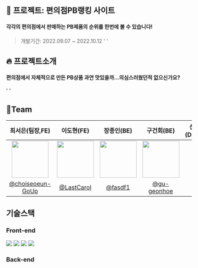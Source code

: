 

## 🍙 프로젝트: 편의점PB랭킹 사이트 
#### 각각의 편의점에서 판매하는 PB제품의 순위를 한번에 볼 수 있습니다! 
 > 개발기간: 2022.09.07 ~ 2022.10.12
'  '

## 🔥 프로젝트소개
#### 편의점에서 자체적으로 만든 PB상품 과연 맛있을까...의심스러웠던적 없으신가요? 
'  '


## 👤Team
|최서은(팀장,FE)|이도현(FE)|장종인(BE)|구건회(BE)|신지민(Design)|
|:------:|:------:|:------:|:------:|:------:|
|<img src="https://user-images.githubusercontent.com/79019104/190109637-153e659d-aacb-46d3-9a31-d9753e4c1ece.png" width="100" height="100">|<img src="https://velog.velcdn.com/images/dhsm8100/post/569c78e8-434b-4d92-a4d6-fa16517cb05b/image.jpg" width="100" height="100">|<img src="https://velog.velcdn.com/images/dhsm8100/post/fb1f27c5-bbb9-4450-84e7-49bd0be7c39d/image.png" width="100" height="100">|<img src="https://velog.velcdn.com/images/dhsm8100/post/3e77b55d-9f96-47d1-8884-5a92f301d0be/image.png" width="100" height="100">||
|[@choiseoeun-GoUp](https://github.com/choiseoeun-GoUp)|[@LastCarol](https://github.com/LastCarol)|[@fasdf1](https://github.com/fasdf1)|[@gu-geonhoe](https://github.com/gu-geonhoe)||




## 기술스택 
### Front-end 
<img src="https://img.shields.io/badge/React-61DAFB?style=flat&logo=React&logoColor=white" /> <img src="https://img.shields.io/badge/React Query-FF4154?style=flat&logo=React Query&logoColor=white"/> <img src="https://img.shields.io/badge/styled-components-DB7093?style=flat&logo=styled-components&logoColor=white"/>  <img src="https://img.shields.io/badge/JavaScript-F7DF1E?style=flat&logo=JavaScript&logoColor=white"/> 

### Back-end 
